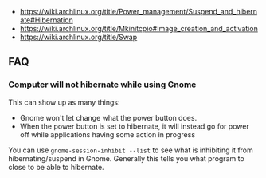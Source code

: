 - https://wiki.archlinux.org/title/Power_management/Suspend_and_hibernate#Hibernation
- https://wiki.archlinux.org/title/Mkinitcpio#Image_creation_and_activation
- https://wiki.archlinux.org/title/Swap


## FAQ

### Computer will not hibernate while using Gnome

This can show up as many things:
- Gnome won't let change what the power button does.
- When the power button is set to hibernate, it will instead go for power off while applications having some action in progress

You can use `gnome-session-inhibit --list` to see what is inhibiting it from hibernating/suspend in Gnome. Generally this tells you what program to close to be able to hibernate.
